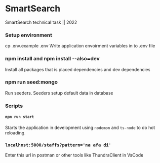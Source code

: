 # SmartSearch
SmartSearch technical task || 2022

### Setup environment

cp .env.example .env
Write application envoirment variables in to .env file

### npm install and npm install --also=dev
Install all packages that is placed dependencies and dev dependencies

### npm run seed:mongo
Run seeders. Seeders setup default data in database
### Scripts
#### `npm run start`
Starts the application in development using `nodemon` and `ts-node` to do hot reloading.

### `localhost:5000/staffs?pattern='na afa di'`

Enter this url in postman or other tools like ThundraClient in VsCode

